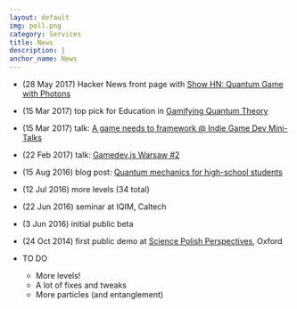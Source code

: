 ```yaml
---
layout: default
img: poll.png
category: Services
title: News
description: |
anchor_name: News
---
```


* (28 May 2017) Hacker News front page with [Show HN: Quantum Game with Photons](https://news.ycombinator.com/item?id=14432176)
* (15 Mar 2017) top pick for Education in [Gamifying Quantum Theory](http://thequantumtimes.org/2017/03/gamifying-quantum-theory/)
* (15 Mar 2017) talk: [A game needs to framework @ Indie Game Dev Mini-Talks](https://speakerdeck.com/pmigdal/a-game-needs-to-framework)
* (22 Feb 2017) talk: [Gamedev.js Warsaw #2](https://www.facebook.com/events/1807171672869620/)
* (15 Aug 2016) blog post: [Quantum mechanics for high-school students](http://p.migdal.pl/2016/08/15/quantum-mechanics-for-high-school-students.html)
* (12 Jul 2016) more levels (34 total)
* (22 Jun 2016) seminar at IQIM, Caltech
* (3 Jun 2016) initial public beta
* (24 Oct 2014) first public demo at [Science Polish Perspectives](http://www.polishperspectives.org/spp-2014/), Oxford

* TO DO
	* More levels!
	* A lot of fixes and tweaks
	* More particles (and entanglement)
